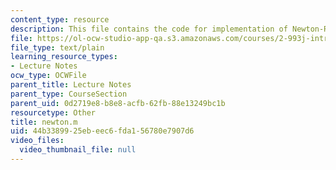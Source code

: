 ```yaml
---
content_type: resource
description: This file contains the code for implementation of Newton-Raphson method.
file: https://ol-ocw-studio-app-qa.s3.amazonaws.com/courses/2-993j-introduction-to-numerical-analysis-for-engineering-13-002j-spring-2005/44b3389925ebeec6fda156780e7907d6_newton.m
file_type: text/plain
learning_resource_types:
- Lecture Notes
ocw_type: OCWFile
parent_title: Lecture Notes
parent_type: CourseSection
parent_uid: 0d2719e8-b8e8-acfb-62fb-88e13249bc1b
resourcetype: Other
title: newton.m
uid: 44b33899-25eb-eec6-fda1-56780e7907d6
video_files:
  video_thumbnail_file: null
---
```


